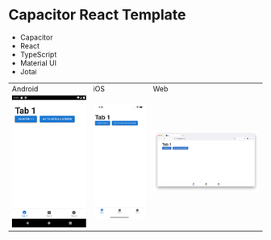 # Capacitor React Template

- Capacitor
- React
- TypeScript
- Material UI
- Jotai

<table>
  <tr>
    <td>
      Android
    </td>
    <td>
      iOS
    </td>
    <td>
      Web
    </td>
  </tr>
  <tr>
    <td>
      <img src="screenshots/android.png" alt="Android">
    </td>
    <td>
      <img src="screenshots/ios.png" alt="iOS">
    </td>
    <td>
      <img src="screenshots/web.png" alt="Web">
    </td>
  </tr>
</table>

